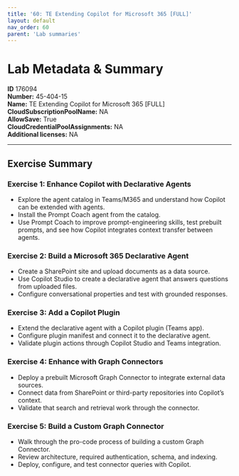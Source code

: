 ```yaml
---
title: '60: TE Extending Copilot for Microsoft 365 [FULL]'
layout: default
nav_order: 60
parent: 'Lab summaries'
--- 
```


# Lab Metadata & Summary

**ID** 176094  
**Number:** 45-404-15  
**Name:** TE Extending Copilot for Microsoft 365 [FULL]  
**CloudSubscriptionPoolName:** NA  
**AllowSave:** True  
**CloudCredentialPoolAssignments:** NA  
**Additional licenses:** NA  

---

## Exercise Summary

### Exercise 1: Enhance Copilot with Declarative Agents
- Explore the agent catalog in Teams/M365 and understand how Copilot can be extended with agents.  
- Install the Prompt Coach agent from the catalog.  
- Use Prompt Coach to improve prompt-engineering skills, test prebuilt prompts, and see how Copilot integrates context transfer between agents.  

### Exercise 2: Build a Microsoft 365 Declarative Agent
- Create a SharePoint site and upload documents as a data source.  
- Use Copilot Studio to create a declarative agent that answers questions from uploaded files.  
- Configure conversational properties and test with grounded responses.  

### Exercise 3: Add a Copilot Plugin
- Extend the declarative agent with a Copilot plugin (Teams app).  
- Configure plugin manifest and connect it to the declarative agent.  
- Validate plugin actions through Copilot Studio and Teams integration.  

### Exercise 4: Enhance with Graph Connectors
- Deploy a prebuilt Microsoft Graph Connector to integrate external data sources.  
- Connect data from SharePoint or third-party repositories into Copilot’s context.  
- Validate that search and retrieval work through the connector.  

### Exercise 5: Build a Custom Graph Connector
- Walk through the pro-code process of building a custom Graph Connector.  
- Review architecture, required authentication, schema, and indexing.  
- Deploy, configure, and test connector queries with Copilot.  
